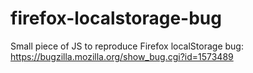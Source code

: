 # firefox-localstorage-bug

Small piece of JS to reproduce Firefox localStorage bug:
https://bugzilla.mozilla.org/show_bug.cgi?id=1573489
